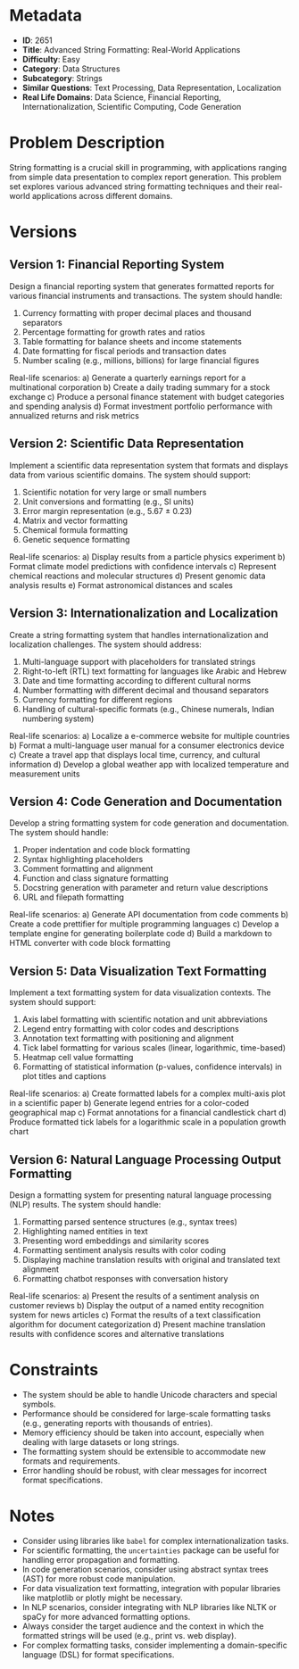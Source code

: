 # Metadata

- **ID**: 2651
- **Title**: Advanced String Formatting: Real-World Applications
- **Difficulty**: Easy
- **Category**: Data Structures
- **Subcategory**: Strings
- **Similar Questions**: Text Processing, Data Representation, Localization
- **Real Life Domains**: Data Science, Financial Reporting, Internationalization, Scientific Computing, Code Generation

# Problem Description

String formatting is a crucial skill in programming, with applications ranging from simple data presentation to complex report generation. This problem set explores various advanced string formatting techniques and their real-world applications across different domains.

# Versions

## Version 1: Financial Reporting System

Design a financial reporting system that generates formatted reports for various financial instruments and transactions. The system should handle:

1. Currency formatting with proper decimal places and thousand separators
2. Percentage formatting for growth rates and ratios
3. Table formatting for balance sheets and income statements
4. Date formatting for fiscal periods and transaction dates
5. Number scaling (e.g., millions, billions) for large financial figures

Real-life scenarios:
a) Generate a quarterly earnings report for a multinational corporation
b) Create a daily trading summary for a stock exchange
c) Produce a personal finance statement with budget categories and spending analysis
d) Format investment portfolio performance with annualized returns and risk metrics

## Version 2: Scientific Data Representation

Implement a scientific data representation system that formats and displays data from various scientific domains. The system should support:

1. Scientific notation for very large or small numbers
2. Unit conversions and formatting (e.g., SI units)
3. Error margin representation (e.g., 5.67 ± 0.23)
4. Matrix and vector formatting
5. Chemical formula formatting
6. Genetic sequence formatting

Real-life scenarios:
a) Display results from a particle physics experiment
b) Format climate model predictions with confidence intervals
c) Represent chemical reactions and molecular structures
d) Present genomic data analysis results
e) Format astronomical distances and scales

## Version 3: Internationalization and Localization

Create a string formatting system that handles internationalization and localization challenges. The system should address:

1. Multi-language support with placeholders for translated strings
2. Right-to-left (RTL) text formatting for languages like Arabic and Hebrew
3. Date and time formatting according to different cultural norms
4. Number formatting with different decimal and thousand separators
5. Currency formatting for different regions
6. Handling of cultural-specific formats (e.g., Chinese numerals, Indian numbering system)

Real-life scenarios:
a) Localize a e-commerce website for multiple countries
b) Format a multi-language user manual for a consumer electronics device
c) Create a travel app that displays local time, currency, and cultural information
d) Develop a global weather app with localized temperature and measurement units

## Version 4: Code Generation and Documentation

Develop a string formatting system for code generation and documentation. The system should handle:

1. Proper indentation and code block formatting
2. Syntax highlighting placeholders
3. Comment formatting and alignment
4. Function and class signature formatting
5. Docstring generation with parameter and return value descriptions
6. URL and filepath formatting

Real-life scenarios:
a) Generate API documentation from code comments
b) Create a code prettifier for multiple programming languages
c) Develop a template engine for generating boilerplate code
d) Build a markdown to HTML converter with code block formatting

## Version 5: Data Visualization Text Formatting

Implement a text formatting system for data visualization contexts. The system should support:

1. Axis label formatting with scientific notation and unit abbreviations
2. Legend entry formatting with color codes and descriptions
3. Annotation text formatting with positioning and alignment
4. Tick label formatting for various scales (linear, logarithmic, time-based)
5. Heatmap cell value formatting
6. Formatting of statistical information (p-values, confidence intervals) in plot titles and captions

Real-life scenarios:
a) Create formatted labels for a complex multi-axis plot in a scientific paper
b) Generate legend entries for a color-coded geographical map
c) Format annotations for a financial candlestick chart
d) Produce formatted tick labels for a logarithmic scale in a population growth chart

## Version 6: Natural Language Processing Output Formatting

Design a formatting system for presenting natural language processing (NLP) results. The system should handle:

1. Formatting parsed sentence structures (e.g., syntax trees)
2. Highlighting named entities in text
3. Presenting word embeddings and similarity scores
4. Formatting sentiment analysis results with color coding
5. Displaying machine translation results with original and translated text alignment
6. Formatting chatbot responses with conversation history

Real-life scenarios:
a) Present the results of a sentiment analysis on customer reviews
b) Display the output of a named entity recognition system for news articles
c) Format the results of a text classification algorithm for document categorization
d) Present machine translation results with confidence scores and alternative translations

# Constraints

- The system should be able to handle Unicode characters and special symbols.
- Performance should be considered for large-scale formatting tasks (e.g., generating reports with thousands of entries).
- Memory efficiency should be taken into account, especially when dealing with large datasets or long strings.
- The formatting system should be extensible to accommodate new formats and requirements.
- Error handling should be robust, with clear messages for incorrect format specifications.

# Notes

- Consider using libraries like `babel` for complex internationalization tasks.
- For scientific formatting, the `uncertainties` package can be useful for handling error propagation and formatting.
- In code generation scenarios, consider using abstract syntax trees (AST) for more robust code manipulation.
- For data visualization text formatting, integration with popular libraries like matplotlib or plotly might be necessary.
- In NLP scenarios, consider integrating with NLP libraries like NLTK or spaCy for more advanced formatting options.
- Always consider the target audience and the context in which the formatted strings will be used (e.g., print vs. web display).
- For complex formatting tasks, consider implementing a domain-specific language (DSL) for format specifications.